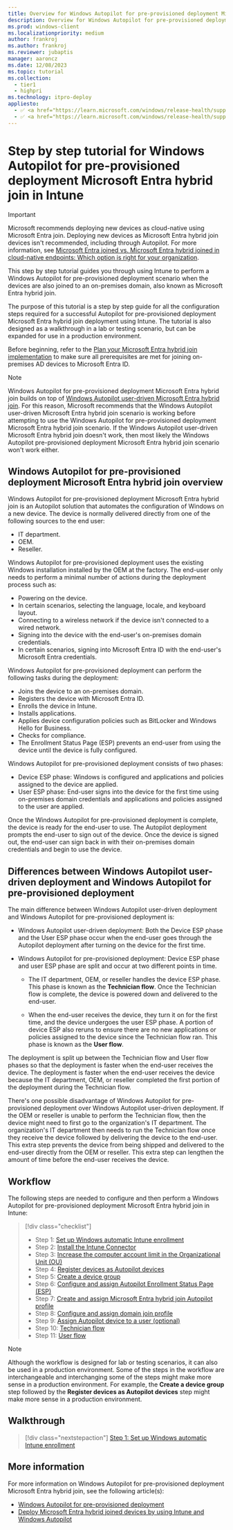 ```yaml
---
title: Overview for Windows Autopilot for pre-provisioned deployment Microsoft Entra hybrid join in Intune
description: Overview for Windows Autopilot for pre-provisioned deployment Microsoft Entra hybrid join in Intune.
ms.prod: windows-client
ms.localizationpriority: medium
author: frankroj
ms.author: frankroj
ms.reviewer: jubaptis
manager: aaroncz
ms.date: 12/08/2023
ms.topic: tutorial
ms.collection: 
  - tier1
  - highpri
ms.technology: itpro-deploy
appliesto:
  - ✅ <a href="https://learn.microsoft.com/windows/release-health/supported-versions-windows-client" target="_blank">Windows 11</a>
  - ✅ <a href="https://learn.microsoft.com/windows/release-health/supported-versions-windows-client" target="_blank">Windows 10</a>
---
```


# Step by step tutorial for Windows Autopilot for pre-provisioned deployment Microsoft Entra hybrid join in Intune

> [!IMPORTANT]
>
> Microsoft recommends deploying new devices as cloud-native using Microsoft Entra join. Deploying new devices as Microsoft Entra hybrid join devices isn't recommended, including through Autopilot. For more information, see [Microsoft Entra joined vs. Microsoft Entra hybrid joined in cloud-native endpoints: Which option is right for your organization](/mem/solutions/cloud-native-endpoints/azure-ad-joined-hybrid-azure-ad-joined#which-option-is-right-for-your-organization).

This step by step tutorial guides you through using Intune to perform a Windows Autopilot for pre-provisioned deployment scenario when the devices are also joined to an on-premises domain, also known as Microsoft Entra hybrid join.

The purpose of this tutorial is a step by step guide for all the configuration steps required for a successful Autopilot for pre-provisioned deployment Microsoft Entra hybrid join deployment using Intune. The tutorial is also designed as a walkthrough in a lab or testing scenario, but can be expanded for use in a production environment.

Before beginning, refer to the [Plan your Microsoft Entra hybrid join implementation](/azure/active-directory/devices/hybrid-azuread-join-plan) to make sure all prerequisites are met for joining on-premises AD devices to Microsoft Entra ID.

> [!NOTE]
>
> Windows Autopilot for pre-provisioned deployment Microsoft Entra hybrid join builds on top of [Windows Autopilot user-driven Microsoft Entra hybrid join](../user-driven/hybrid-azure-ad-join-workflow.md). For this reason, Microsoft recommends that the Windows Autopilot user-driven Microsoft Entra hybrid join scenario is working before attempting to use the Windows Autopilot for pre-provisioned deployment Microsoft Entra hybrid join scenario. If the Windows Autopilot user-driven Microsoft Entra hybrid join doesn't work, then most likely the Windows Autopilot pre-provisioned deployment Microsoft Entra hybrid join scenario won't work either.

<a name='windows-autopilot-for-pre-provisioned-deployment-hybrid-azure-ad-join-overview'></a>

## Windows Autopilot for pre-provisioned deployment Microsoft Entra hybrid join overview

Windows Autopilot for pre-provisioned deployment Microsoft Entra hybrid join is an Autopilot solution that automates the configuration of Windows on a new device. The device is normally delivered directly from one of the following sources to the end user:

- IT department.
- OEM.
- Reseller.

Windows Autopilot for pre-provisioned deployment uses the existing Windows installation installed by the OEM at the factory. The end-user only needs to perform a minimal number of actions during the deployment process such as:

- Powering on the device.
- In certain scenarios, selecting the language, locale, and keyboard layout.
- Connecting to a wireless network if the device isn't connected to a wired network.
- Signing into the device with the end-user's on-premises domain credentials.
- In certain scenarios, signing into Microsoft Entra ID with the end-user's Microsoft Entra credentials.

Windows Autopilot for pre-provisioned deployment can perform the following tasks during the deployment:

- Joins the device to an on-premises domain.
- Registers the device with Microsoft Entra ID.
- Enrolls the device in Intune.
- Installs applications.
- Applies device configuration policies such as BitLocker and Windows Hello for Business.
- Checks for compliance.
- The Enrollment Status Page (ESP) prevents an end-user from using the device until the device is fully configured.

Windows Autopilot for pre-provisioned deployment consists of two phases:

- Device ESP phase: Windows is configured and applications and policies assigned to the device are applied.
- User ESP phase: End-user signs into the device for the first time using on-premises domain credentials and applications and policies assigned to the user are applied.

Once the Windows Autopilot for pre-provisioned deployment is complete, the device is ready for the end-user to use. The Autopilot deployment prompts the end-user to sign out of the device. Once the device is signed out, the end-user can sign back in with their on-premises domain credentials and begin to use the device.

## Differences between Windows Autopilot user-driven deployment and Windows Autopilot for pre-provisioned deployment

The main difference between Windows Autopilot user-driven deployment and Windows Autopilot for pre-provisioned deployment is:

- Windows Autopilot user-driven deployment: Both the Device ESP phase and the User ESP phase occur when the end-user goes through the Autopilot deployment after turning on the device for the first time.

- Windows Autopilot for pre-provisioned deployment: Device ESP phase and user ESP phase are split and occur at two different points in time.

  - The IT department, OEM, or reseller handles the device ESP phase. This phase is known as the **Technician flow**. Once the Technician flow is complete, the device is powered down and delivered to the end-user.

  - When the end-user receives the device, they turn it on for the first time, and the device undergoes the user ESP phase. A portion of device ESP also reruns to ensure there are no new applications or policies assigned to the device since the Technician flow ran. This phase is known as the **User flow**.

The deployment is split up between the Technician flow and User flow phases so that the deployment is faster when the end-user receives the device. The deployment is faster when the end-user receives the device because the IT department, OEM, or reseller completed the first portion of the deployment during the Technician flow.

There's one possible disadvantage of Windows Autopilot for pre-provisioned deployment over Windows Autopilot user-driven deployment. If the OEM or reseller is unable to perform the Technician flow, then the device might need to first go to the organization's IT department. The organization's IT department then needs to run the Technician flow once they receive the device followed by delivering the device to the end-user. This extra step prevents the device from being shipped and delivered to the end-user directly from the OEM or reseller. This extra step can lengthen the amount of time before the end-user receives the device.

## Workflow

The following steps are needed to configure and then perform a Windows Autopilot for pre-provisioned deployment Microsoft Entra hybrid join in Intune:

> [!div class="checklist"]
> - Step 1: [Set up Windows automatic Intune enrollment](hybrid-azure-ad-join-automatic-enrollment.md)
> - Step 2: [Install the Intune Connector](hybrid-azure-ad-join-intune-connector.md)
> - Step 3: [Increase the computer account limit in the Organizational Unit (OU)](hybrid-azure-ad-join-computer-account-limit.md)
> - Step 4: [Register devices as Autopilot devices](hybrid-azure-ad-join-register-device.md)
> - Step 5: [Create a device group](hybrid-azure-ad-join-device-group.md)
> - Step 6: [Configure and assign Autopilot Enrollment Status Page (ESP)](hybrid-azure-ad-join-esp.md)
> - Step 7: [Create and assign Microsoft Entra hybrid join Autopilot profile](hybrid-azure-ad-join-autopilot-profile.md)
> - Step 8: [Configure and assign domain join profile](hybrid-azure-ad-join-domain-join-profile.md)
> - Step 9: [Assign Autopilot device to a user (optional)](hybrid-azure-ad-join-assign-device-to-user.md)
> - Step 10: [Technician flow](hybrid-azure-ad-join-technician-flow.md)
> - Step 11: [User flow](hybrid-azure-ad-join-user-flow.md)

> [!NOTE]
>
> Although the workflow is designed for lab or testing scenarios, it can also be used in a production environment. Some of the steps in the workflow are interchangeable and interchanging some of the steps might make more sense in a production environment. For example, the **Create a device group** step followed by the **Register devices as Autopilot devices** step might make more sense in a production environment.

## Walkthrough

> [!div class="nextstepaction"]
> [Step 1: Set up Windows automatic Intune enrollment](hybrid-azure-ad-join-automatic-enrollment.md)

## More information

For more information on Windows Autopilot for pre-provisioned deployment Microsoft Entra hybrid join, see the following article(s):

- [Windows Autopilot for pre-provisioned deployment](/mem/autopilot/pre-provision)
- [Deploy Microsoft Entra hybrid joined devices by using Intune and Windows Autopilot](/mem/autopilot/windows-autopilot-hybrid)
